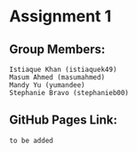 # Assignment 1

## Group Members: 
    Istiaque Khan (istiaquek49) 
    Masum Ahmed (masumahmed) 
    Mandy Yu (yumandee) 
    Stephanie Bravo (stephanieb00) 

## GitHub Pages Link:
    to be added
    
